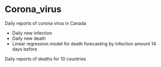 # Corona_virus
Daily reports of corona virus in Canada
- Daily new infection
- Daily new death
- Linear regression model for death forecasting by infection amount 14 days before

Daily reports of deaths for 10 countries
